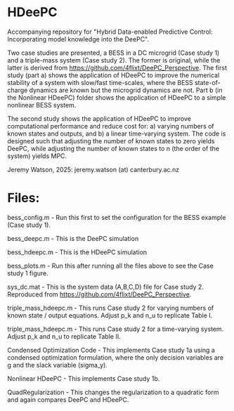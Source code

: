 # HDeePC
Accompanying repository for "Hybrid Data-enabled Predictive Control: Incorporating model knowledge into the DeePC".

Two case studies are presented, a BESS in a DC microgrid (Case study 1) and a triple-mass system (Case study 2).
The former is original, while the latter is derived from https://github.com/4flixt/DeePC_Perspective. 
The first study (part a) shows the application of HDeePC to improve the numerical stability of a system with slow/fast time-scales,
where the BESS state-of-charge dynamics are known but the microgrid dynamics are not. 
Part b (in the Nonlinear HDeePC) folder shows the application of HDeePC to a simple nonlinear BESS system. 

The second study shows the application of HDeePC to improve computational performance and reduce cost for: 
a) varying numbers of known states and outputs, and b) a linear time-varying system. 
The code is designed such that adjusting the number of known states to zero yields DeePC, while adjusting the number of known states to n (the order of the system) yields MPC.

Jeremy Watson, 2025: jeremy.watson (at) canterbury.ac.nz

# Files:
bess_config.m -  Run this first to set the configuration for the BESS example (Case study 1).

bess_deepc.m  -  This is the DeePC simulation

bess_hdeepc.m -  This is the HDeePC simulation

bess_plots.m  -  Run this after running all the files above to see the Case study 1 figure. 

sys_dc.mat           - This is the system data (A,B,C,D) file for Case study 2. Reproduced from https://github.com/4flixt/DeePC_Perspective. 

triple_mass_hdeepc.m - This runs Case study 2 for varying numbers of known state / output equations. Adjust p_k and n_u to replicate Table I. 

triple_mass_hdeepc.m - This runs Case study 2 for a time-varying system. Adjust p_k and n_u to replicate Table II. 

Condensed Optimization Code - This implements Case study 1a using a condensed optimization formulation, where the only decision variables are g and the slack variable (sigma_y).

Nonlinear HDeePC - This implements Case study 1b.

QuadRegularization - This changes the regularization to a quadratic form and again compares DeePC and HDeePC. 
